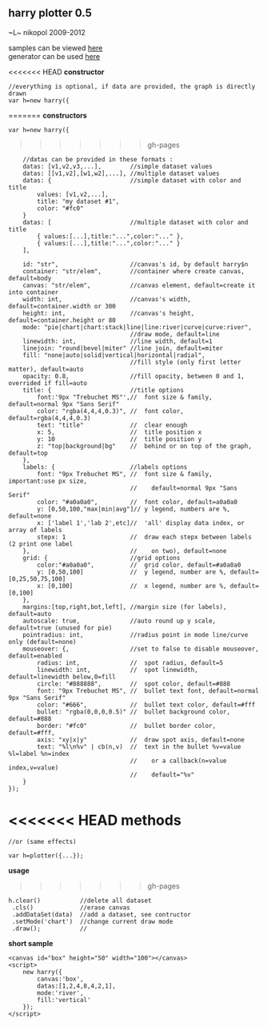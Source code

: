 harry plotter 0.5
-----------------
~L~ nikopol 2009-2012

samples can be viewed [here](http://nikopol.github.com/Harry-Plotter/)  
generator can be used [here](http://nikopol.github.com/Harry-Plotter/generator.html)

<<<<<<< HEAD
**constructor**

	//everything is optional, if data are provided, the graph is directly drawn
	var h=new harry({ 
=======
**constructors**

	var h=new harry({
>>>>>>> gh-pages

		//datas can be provided in these formats :
		datas: [v1,v2,v3,...],        //simple dataset values
		datas: [[v1,v2],[w1,w2],...], //multiple dataset values
		datas: {                      //simple dataset with color and title
			values: [v1,v2,...],
			title: "my dataset #1",
			color: "#fc0"
		}
		datas: [                      //multiple dataset with color and title
			{ values:[...],title:"...",color:"..." },
			{ values:[...],title:"...",color:"..." }
		],

		id: "str",                    //canvas's id, by default harry$n
		container: "str/elem",	      //container where create canvas, default=body
		canvas: "str/elem",           //canvas element, default=create it into container
		width: int,                   //canvas's width, default=container.width or 300
		height: int,                  //canvas's height, default=container.height or 80
		mode: "pie|chart|chart:stack|line|line:river|curve|curve:river",
		                              //draw mode, default=line
		linewidth: int,               //line width, default=1
		linejoin: "round|bevel|miter" //line join, default=miter
		fill: "none|auto|solid|vertical|horizontal|radial", 
		                              //fill style (only first letter matter), default=auto
		opacity: 0.8,                 //fill opacity, between 0 and 1, overrided if fill=auto
		title: {                      //title options
			font:'9px "Trebuchet MS"',//  font size & family, default=normal 9px "Sans Serif"
			color: "rgba(4,4,4,0.3)", //  font color, default=rgba(4,4,4,0.3)
			text: "title"             //  clear enough
			x: 5,                     //  title position x
			y: 10                     //  title position y
			z: "top|background|bg"    //  behind or on top of the graph, default=top
		},
		labels: {                     //labels options
			font: "9px Trebuchet MS", //  font size & family, important:use px size,
			                          //    default=normal 9px "Sans Serif"
			color: "#a0a0a0",         //  font color, default=a0a0a0
			y: [0,50,100,"max|min|avg"]// y legend, numbers are %, default=none
			x: ['label 1','lab 2',etc]//  'all' display data index, or array of labels
			stepx: 1                  //  draw each stepx between labels (2 print one label
		},                            //    on two), default=none
		grid: {                       //grid options
			color:"#a0a0a0",          //  grid color, default=#a0a0a0
			y: [0,50,100]             //  y legend, number are %, default=[0,25,50,75,100]
			x: [0,100]                //  x legend, number are %, default=[0,100]
		},
		margins:[top,right,bot,left], //margin size (for labels), default=auto
		autoscale: true,              //auto round up y scale, default=true (unused for pie)
		pointradius: int,             //radius point in mode line/curve only (default=none)
		mouseover: {,                 //set to false to disable mouseover, default=enabled
			radius: int,              //  spot radius, default=5
			linewidth: int,           //  spot linewidth, default=linewidth below,0=fill
			circle: "#888888",        //  spot color, default=#888
			font: "9px Trebuchet MS", //  bullet text font, default=normal 9px "Sans Serif"
			color: "#666",            //  bullet text color, default=#fff
			bullet: "rgba(0,0,0,0.5)" //  bullet background color, default=#888
			border: "#fc0"            //  bullet border color, default=#fff,
			axis: "xy|x|y"            //  draw spot axis, default=none
			text: "%l\n%v" | cb(n,v)  //  text in the bullet %v=value %l=label %n=index
			                          //    or a callback(n=value index,v=value)
			                          //    default="%v"
		}
	});

<<<<<<< HEAD
**methods**
=======
	//or (same effects)

	var h=plotter({...});

**usage**
>>>>>>> gh-pages

	h.clear()           //delete all dataset
	 .cls()             //erase canvas
	 .addDataSet(data)  //add a dataset, see contructor
	 .setMode('chart')  //change current draw mode
	 .draw();           //

**short sample**

	<canvas id="box" height="50" width="100"></canvas>
	<script>
		new harry({
			canvas:'box',
			datas:[1,2,4,8,4,2,1],
			mode:'river',
			fill:'vertical'
		});
	</script>
